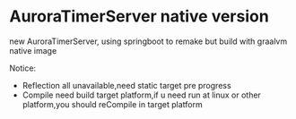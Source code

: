 # AuroraTimerServer native version
new AuroraTimerServer, using springboot to remake
but build with graalvm native image

Notice:
- Reflection all unavailable,need static target pre progress
- Compile need build target platform,if u need run at linux or other platform,you should reCompile in target platform